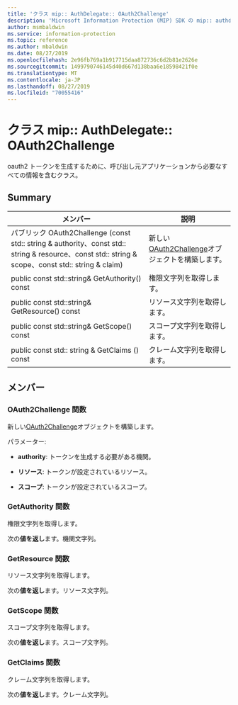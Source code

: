 ```yaml
---
title: 'クラス mip:: AuthDelegate:: OAuth2Challenge'
description: 'Microsoft Information Protection (MIP) SDK の mip:: authdelegate クラスを文書にします。'
author: msmbaldwin
ms.service: information-protection
ms.topic: reference
ms.author: mbaldwin
ms.date: 08/27/2019
ms.openlocfilehash: 2e96fb769a1b917715daa872736c6d2b81e2626e
ms.sourcegitcommit: 1499790746145d40d667d138baa6e18598421f0e
ms.translationtype: MT
ms.contentlocale: ja-JP
ms.lasthandoff: 08/27/2019
ms.locfileid: "70055416"
---
```

# <a name="class-mipauthdelegateoauth2challenge"></a>クラス mip:: AuthDelegate:: OAuth2Challenge 
oauth2 トークンを生成するために、呼び出し元アプリケーションから必要なすべての情報を含むクラス。
  
## <a name="summary"></a>Summary
 メンバー                        | 説明                                
--------------------------------|---------------------------------------------
パブリック OAuth2Challenge (const std:: string & authority、const std:: string & resource、const std:: string & scope、const std:: string & claim)  |  新しい[OAuth2Challenge](class_mip_authdelegate_oauth2challenge.md)オブジェクトを構築します。
public const std::string& GetAuthority() const  |  権限文字列を取得します。
public const std::string& GetResource() const  |  リソース文字列を取得します。
public const std::string& GetScope() const  |  スコープ文字列を取得します。
public const std:: string & GetClaims () const  |  クレーム文字列を取得します。
  
## <a name="members"></a>メンバー
  
### <a name="oauth2challenge-function"></a>OAuth2Challenge 関数
新しい[OAuth2Challenge](class_mip_authdelegate_oauth2challenge.md)オブジェクトを構築します。

パラメーター:  
* **authority**: トークンを生成する必要がある機関。 


* **リソース**: トークンが設定されているリソース。 


* **スコープ**: トークンが設定されているスコープ。


  
### <a name="getauthority-function"></a>GetAuthority 関数
権限文字列を取得します。

  
次の**値を返し**ます。機関文字列。
  
### <a name="getresource-function"></a>GetResource 関数
リソース文字列を取得します。

  
次の**値を返し**ます。リソース文字列。
  
### <a name="getscope-function"></a>GetScope 関数
スコープ文字列を取得します。

  
次の**値を返し**ます。スコープ文字列。
  
### <a name="getclaims-function"></a>GetClaims 関数
クレーム文字列を取得します。

  
次の**値を返し**ます。クレーム文字列。